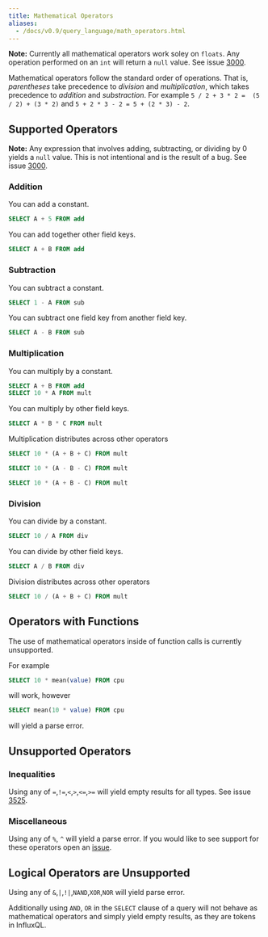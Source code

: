 ```yaml
---
title: Mathematical Operators
aliases:
  - /docs/v0.9/query_language/math_operators.html
---
```


**Note:** Currently all mathematical operators work soley on `floats`. Any operation performed on an `int` will return a `null` value. See issue [3000](https://github.com/influxdb/influxdb/issues/3000).

Mathematical operators follow the standard order of operations. That is, *parentheses* take precedence to *division* and *multiplication*, which takes precedence to *addition* and *substraction*. For example `5 / 2 + 3 * 2 =  (5 / 2) + (3 * 2)` and `5 + 2 * 3 - 2 = 5 + (2 * 3) - 2`.

## Supported Operators

**Note:** Any expression that involves adding, subtracting, or dividing by 0 yields a `null` value. This is not intentional and is the result of a bug. See issue [3000](https://github.com/influxdb/influxdb/issues/3000).

### Addition

You can add a constant.

```sql
SELECT A + 5 FROM add
```

You can add together other field keys.

```sql
SELECT A + B FROM add
```

### Subtraction

You can subtract a constant.

```sql
SELECT 1 - A FROM sub
```

You can subtract one field key from another field key.

```sql
SELECT A - B FROM sub
```

### Multiplication

You can multiply by a constant.

```sql
SELECT A + B FROM add
SELECT 10 * A FROM mult
```

You can multiply by other field keys.

```sql
SELECT A * B * C FROM mult
```

Multiplication distributes across other operators

```sql
SELECT 10 * (A + B + C) FROM mult
```

```sql
SELECT 10 * (A - B - C) FROM mult
```

```sql
SELECT 10 * (A + B - C) FROM mult
```

### Division
You can divide by a constant.

```sql
SELECT 10 / A FROM div
```

You can divide by other field keys.

```sql
SELECT A / B FROM div
```

Division distributes across other operators

```sql
SELECT 10 / (A + B + C) FROM mult
```

## Operators with Functions

The use of mathematical operators inside of function calls is currently unsupported.

For example

```sql
SELECT 10 * mean(value) FROM cpu
```
will work, however
```sql
SELECT mean(10 * value) FROM cpu
```
will yield a parse error.

## Unsupported Operators

### Inequalities

Using any of `=`,`!=`,`<`,`>`,`<=`,`>=` will yield empty results for all types. See issue [3525](https://github.com/influxdb/influxdb/issues/3525).

### Miscellaneous

Using any of `%`, `^` will yield a parse error. If you would like to see support for these operators open an [issue](https://github.com/influxdb/influxdb/issues/new).

## Logical Operators are Unsupported

Using any of `&`,`|`,`!|`,`NAND`,`XOR`,`NOR` will yield parse error.

Additionally using `AND`, `OR` in the `SELECT` clause of a query will not behave as mathematical operators and simply yield empty results, as they are tokens in InfluxQL.
